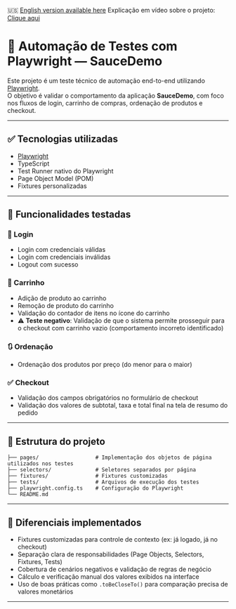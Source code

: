 🇺🇸 [English version available here](README.en.md)
Explicação em vídeo sobre o projeto: [Clique aqui](https://youtu.be/nH-ekaII3zo)

# 🧪 Automação de Testes com Playwright — SauceDemo

Este projeto é um teste técnico de automação end-to-end utilizando [Playwright](https://playwright.dev/).  
O objetivo é validar o comportamento da aplicação **SauceDemo**, com foco nos fluxos de login, carrinho de compras, ordenação de produtos e checkout.

---

## ✅ Tecnologias utilizadas

- [Playwright](https://playwright.dev/)
- TypeScript
- Test Runner nativo do Playwright
- Page Object Model (POM)
- Fixtures personalizadas

---

## 🧠 Funcionalidades testadas

### 🔐 Login
- Login com credenciais válidas
- Login com credenciais inválidas
- Logout com sucesso

### 🛒 Carrinho
- Adição de produto ao carrinho
- Remoção de produto do carrinho
- Validação do contador de itens no ícone do carrinho
- ⚠️ **Teste negativo**: Validação de que o sistema permite prosseguir para o checkout com carrinho vazio (comportamento incorreto identificado)

### 🔃 Ordenação
- Ordenação dos produtos por preço (do menor para o maior)

### ✅ Checkout
- Validação dos campos obrigatórios no formulário de checkout
- Validação dos valores de subtotal, taxa e total final na tela de resumo do pedido

---

## 📁 Estrutura do projeto

```
├── pages/                  # Implementação dos objetos de página utilizados nos testes
├── selectors/              # Seletores separados por página
├── fixtures/               # Fixtures customizadas
├── tests/                  # Arquivos de execução dos testes
├── playwright.config.ts    # Configuração do Playwright
└── README.md
```

---

## 🧩 Diferenciais implementados

- Fixtures customizadas para controle de contexto (ex: já logado, já no checkout)
- Separação clara de responsabilidades (Page Objects, Selectors, Fixtures, Tests)
- Cobertura de cenários negativos e validação de regras de negócio
- Cálculo e verificação manual dos valores exibidos na interface
- Uso de boas práticas como `.toBeCloseTo()` para comparação precisa de valores monetários

---
